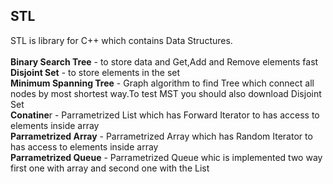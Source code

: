 ## STL
STL is library for C++ which contains Data Structures.<br />
<br />
**Binary Search Tree** - to store data and Get,Add and Remove elements fast<br />
**Disjoint Set** - to store elements in the set<br />
**Minimum Spanning Tree** - Graph algorithm to find Tree which connect all nodes by most shortest way.To test MST you should also download Disjoint Set<br />
**Conatine**r - Parrametrized List which has Forward Iterator to has access to elements inside array<br />
**Parrametrized Array** - Parrametrized Array which has Random Iterator to has access to elements inside array<br />
**Parrametrized  Queue** - Parrametrized Queue whic is implemented two way first one with array and second one with the List



